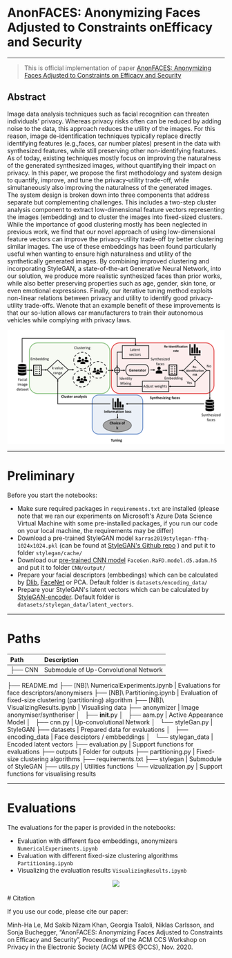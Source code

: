 # AnonFACES: Anonymizing Faces Adjusted to Constraints onEfficacy and Security

---

> This is official implementation of paper [AnonFACES: Anonymizing Faces Adjusted to Constraints on Efficacy and Security](https://www.ida.liu.se/~nikca89/papers/wpes20.pdf)

## Abstract

Image data analysis techniques such as facial recognition can threaten individuals' privacy. Whereas privacy risks often can be reduced by adding noise to the data, this approach reduces the utility of the images. For this reason, image de-identification techniques typically replace directly identifying features (e.g.,faces, car number plates) present in the data with synthesized features, while still preserving other non-identifying features. As of today, existing techniques mostly focus on improving the naturalness of the generated synthesized images, without quantifying their impact on privacy. In this paper, we propose the first methodology and system design to quantify, improve, and tune the privacy-utility trade-off, while simultaneously also improving the naturalness of the generated images. The system design is broken down into three components that address separate but complementing challenges. This includes a two-step cluster analysis component to extract low-dimensional feature vectors representing the images (embedding) and to cluster the images into fixed-sized clusters. While the importance of good clustering mostly has been neglected in previous work, we find that our novel approach of using low-dimensional feature vectors can improve the privacy-utility trade-off by better clustering similar images. The use of these embeddings has been found particularly useful when wanting to ensure high naturalness and utility of the synthetically generated images. By combining improved clustering and incorporating StyleGAN, a state-of-the-art Generative Neural Network, into our solution, we produce more realistic synthesized faces than prior works, while also better preserving properties such as age, gender, skin tone, or even emotional expressions.   Finally, our iterative tuning method exploits non-linear relations between privacy and utility to identify good privacy-utility trade-offs. Wenote that an example benefit of these improvements is that our so-lution allows car manufacturers to train their autonomous vehicles while complying with privacy laws.

<p align='center'>
  <img src='outputs/system_architecture.png'>
</p>  

---

# Preliminary
Before you start the notebooks:
- Make sure required packages in ```requirements.txt``` are installed (please note that we ran our experiments on Microsoft's Azure Data Science Virtual Machine with some pre-installed packages, if you run our code on your local machine, the requirements may be differ)
- Download a pre-trained StyleGAN model ```karras2019stylegan-ffhq-1024x1024.pkl``` (can be found at [StyleGAN's Github repo](https://github.com/NVlabs/stylegan) ) and put it to folder ```stylegan/cache/```
- Download our [pre-trained CNN model](https://drive.google.com/file/d/1EhaiYQ0uWPPkmglnwjUNX_m6WU92z_bL/view?usp=sharing) ```FaceGen.RaFD.model.d5.adam.h5``` and put it to folder ```CNN/output/```
- Prepare your facial descriptors (embbedings) which can be calculated by [Dlib](http://dlib.net), [FaceNet](https://github.com/davidsandberg/facenet) or PCA. Default folder is ```datasets/encoding_data/```  
- Prepare your StyleGAN's latent vectors which can be calculated by [StyleGAN-encoder](https://github.com/Puzer/stylegan-encoder). Default folder is ```datasets/stylegan_data/latent_vectors```. 

---
# Paths


|Path | Description
| :--- | :---
├── CNN | Submodule of Up-Convolutional Network
├── README.md
├── [NB]\ NumericalExperiments.ipynb | Evaluations for face descriptors/anonymisers
├── [NB]\ Partitioning.ipynb | Evaluation of fixed-size clustering (partitioning) algorithm
├── [NB]\ VisualizingResults.ipynb | Visualising data
├── anonymizer | Image anonymiser/syntheriser
│   ├── __init__.py
│   ├── aam.py | Active Appearance Model 
│   ├── cnn.py | Up-convolutional Network
│   └── styleGan.py | StyleGAN
├── datasets | Prepared data for evaluations
│   ├── encoding_data | Face desciptors / embbeddings
│   └── stylegan_data | Encoded latent vectors
├── evaluation.py | Support functions for evaluations
├── outputs | Folder for outputs
├── partitioning.py | Fixed-size clustering algorithms
├── requirements.txt
├── stylegan | Submodule of StyleGAN
├── utils.py | Utilities functions
└── vizualization.py | Support functions for visualising results


---
# Evaluations

The evaluations for the paper is provided in the notebooks:
- Evaluation with different face embeddings, anonymizers ```NumericalExperiments.ipynb```
- Evaluation with different fixed-size clustering algorithms ```Partitioning.ipynb```
- Visualizing the evaluation results ```VisualizingResults.ipynb```
<p align='center'>
  <img src='https://github.com/minha12/image-deidentification/blob/minhha/clustering/evaluation/img/fakeid.png'>
</p>
# Citation

If you use our code, please cite our paper:

Minh-Ha Le, Md Sakib Nizam Khan, Georgia Tsaloli, Niklas Carlsson, and Sonja Buchegger, “AnonFACES: Anonymizing Faces Adjusted to Constraints on Efficacy and Security”, Proceedings of the ACM CCS Workshop on Privacy in the Electronic Society (ACM WPES @CCS), Nov. 2020.
